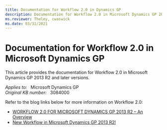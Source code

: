 ```yaml
---
title: Documentation for Workflow 2.0 in Dynamics GP
description: Documentation for Workflow 2.0 in Microsoft Dynamics GP 2013 R2 and later versions.
ms.reviewer: Theley, cwaswick
ms.date: 03/31/2021
---
```

# Documentation for Workflow 2.0 in Microsoft Dynamics GP

This article provides the documentation for Workflow 2.0 in Microsoft Dynamics GP 2013 R2 and later versions.

_Applies to:_ &nbsp; Microsoft Dynamics GP  
_Original KB number:_ &nbsp; 3084000

Refer to the blog links below for more information on Workflow 2.0:

- [WORKFLOW 2.0 FOR MICROSOFT DYNAMICS GP 2013 R2 – An Overview](https://community.dynamics.com/gp/b/dynamicsgp/posts/workflow-2-0-for-microsoft-dynamics-gp-2013-r2-an-overview)
- [New Workflow in Microsoft Dynamics GP 2013 R2!](https://community.dynamics.com/gp/b/dynamicsgp/posts/new-workflow-in-microsoft-dynamics-gp-2013-r2)
